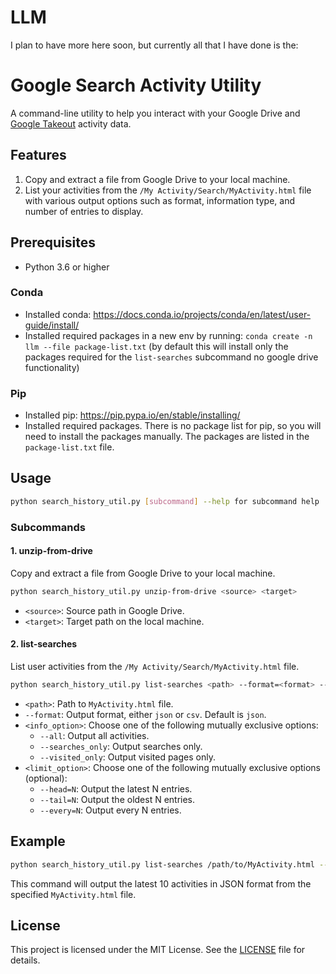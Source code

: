 # LLM

I plan to have more here soon, but currently all that I have done is the:

# Google Search Activity Utility

A command-line utility to help you interact with your Google Drive and [Google Takeout](https://takeout.google.com/) activity data.

## Features

1. Copy and extract a file from Google Drive to your local machine.
2. List your activities from the `/My Activity/Search/MyActivity.html` file with various output options such as format, information type, and number of entries to display.

## Prerequisites

- Python 3.6 or higher

### Conda

- Installed conda: https://docs.conda.io/projects/conda/en/latest/user-guide/install/ 
- Installed required packages in a new env by running: `conda create -n llm --file package-list.txt` (by default this will install only the packages required for the `list-searches` subcommand no google drive functionality)

### Pip

- Installed pip: https://pip.pypa.io/en/stable/installing/
- Installed required packages. There is no package list for pip, so you will need to install the packages manually. The packages are listed in the `package-list.txt` file.

## Usage

```bash
python search_history_util.py [subcommand] --help for subcommand help
```

### Subcommands

#### 1. unzip-from-drive

Copy and extract a file from Google Drive to your local machine.

```bash
python search_history_util.py unzip-from-drive <source> <target>
```

- `<source>`: Source path in Google Drive.
- `<target>`: Target path on the local machine.

#### 2. list-searches

List user activities from the `/My Activity/Search/MyActivity.html` file.

```bash
python search_history_util.py list-searches <path> --format=<format> --<info_option> [--<limit_option>=N]
```

- `<path>`: Path to `MyActivity.html` file.
- `--format`: Output format, either `json` or `csv`. Default is `json`.
- `<info_option>`: Choose one of the following mutually exclusive options:
  - `--all`: Output all activities.
  - `--searches_only`: Output searches only.
  - `--visited_only`: Output visited pages only.
- `<limit_option>`: Choose one of the following mutually exclusive options (optional):
  - `--head=N`: Output the latest N entries.
  - `--tail=N`: Output the oldest N entries.
  - `--every=N`: Output every N entries.

## Example

```bash
python search_history_util.py list-searches /path/to/MyActivity.html --format=json --all --head=10
```

This command will output the latest 10 activities in JSON format from the specified `MyActivity.html` file.

## License

This project is licensed under the MIT License. See the [LICENSE](LICENSE) file for details.
